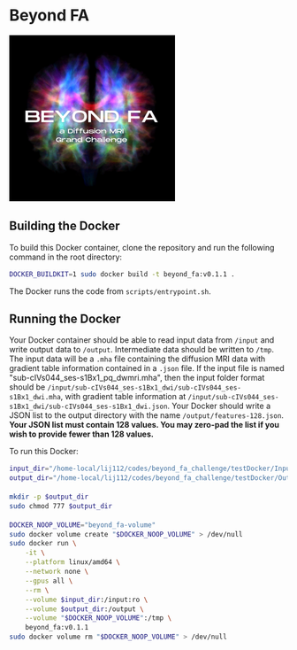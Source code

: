 # Beyond FA

<img src="https://github.com/MASILab/beyondFA_mlp/blob/main/4.png" alt="Challenge Logo" width="300">

## Building the Docker

To build this Docker container, clone the repository and run the following command in the root directory:

```bash
DOCKER_BUILDKIT=1 sudo docker build -t beyond_fa:v0.1.1 .
```

The Docker runs the code from `scripts/entrypoint.sh`.

## Running the Docker

Your Docker container should be able to read input data from `/input` and write output data to `/output`. Intermediate data should be written to `/tmp`. The input data will be a `.mha` file containing the diffusion MRI data with gradient table information contained in a `.json` file. If the input file is named "sub-cIVs044_ses-s1Bx1_pq_dwmri.mha", then the input folder format should be `/input/sub-cIVs044_ses-s1Bx1_dwi/sub-cIVs044_ses-s1Bx1_dwi.mha`, with gradient table information at `/input/sub-cIVs044_ses-s1Bx1_dwi/sub-cIVs044_ses-s1Bx1_dwi.json`. Your Docker should write a JSON list to the output directory with the name `/output/features-128.json`. **Your JSON list must contain 128 values. You may zero-pad the list if you wish to provide fewer than 128 values.**

To run this Docker:

```bash
input_dir="/home-local/lij112/codes/beyond_fa_challenge/testDocker/Inputs"
output_dir="/home-local/lij112/codes/beyond_fa_challenge/testDocker/Outputs-md"

mkdir -p $output_dir
sudo chmod 777 $output_dir

DOCKER_NOOP_VOLUME="beyond_fa-volume"
sudo docker volume create "$DOCKER_NOOP_VOLUME" > /dev/null
sudo docker run \
    -it \
    --platform linux/amd64 \
    --network none \
    --gpus all \
    --rm \
    --volume $input_dir:/input:ro \
    --volume $output_dir:/output \
    --volume "$DOCKER_NOOP_VOLUME":/tmp \
    beyond_fa:v0.1.1
sudo docker volume rm "$DOCKER_NOOP_VOLUME" > /dev/null
```
